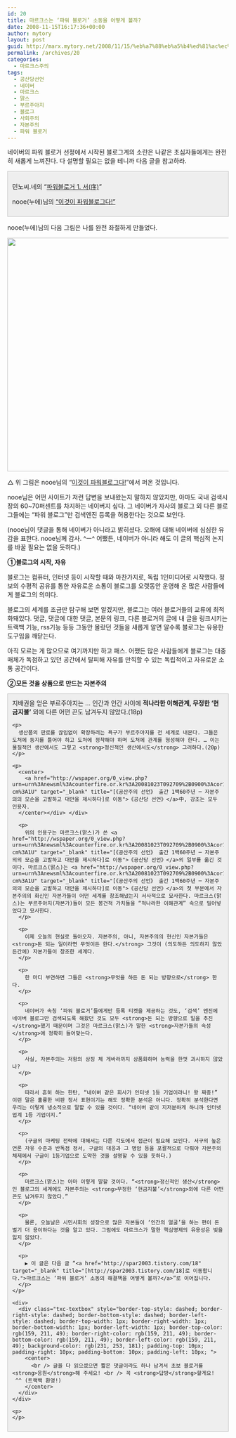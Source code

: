 ```yaml
---
id: 20
title: 마르크스는 ‘파워 블로거’ 소동을 어떻게 볼까?
date: 2008-11-15T16:17:36+00:00
author: mytory
layout: post
guid: http://marx.mytory.net/2008/11/15/%eb%a7%88%eb%a5%b4%ed%81%ac%ec%8a%a4%eb%8a%94-%ed%8c%8c%ec%9b%8c-%eb%b8%94%eb%a1%9c%ea%b1%b0-%ec%86%8c%eb%8f%99%ec%9d%84-%ec%96%b4%eb%96%bb%ea%b2%8c-%eb%b3%bc%ea%b9%8c/
permalink: /archives/20
categories:
  - 마르크스주의
tags:
  - 공산당선언
  - 네이버
  - 마르크스
  - 맑스
  - 부르주아지
  - 블로그
  - 사회주의
  - 자본주의
  - 파워 블로거
---
```

네이버의 파워 블로거 선정에서 시작된 블로그계의 소란은 나같은 초심자들에게는 완전히 새롭게 느껴진다. 다 설명할 필요는 없을 테니까 다음 글을 참고하라.

<div class="txc-textbox" style="border-top-style: solid; border-right-style: solid; border-bottom-style: solid; border-left-style: solid; border-top-width: 1px; border-right-width: 1px; border-bottom-width: 1px; border-left-width: 1px; border-top-color: rgb(193, 193, 193); border-right-color: rgb(193, 193, 193); border-bottom-color: rgb(193, 193, 193); border-left-color: rgb(193, 193, 193); background-color: rgb(238, 238, 238); padding-top: 10px; padding-right: 10px; padding-bottom: 10px; padding-left: 10px; ">
  <p>
    민노씨.네의 “<a title="[파워블로거 1. 서(序)]로 이동" href="http://minoci.net/657" rel="bookmark">파워블로거 1. 서(序)</a>”
  </p>
  
  <p>
    nooe(누에)님의 <a href="http://nooegoch.net/169" target="_blank">“이것이 파워블로그다!”</a>
  </p>
</div>

nooe(누에)님의 다음 그림은 나를 완전 좌절하게 만들었다.

<img src="http://marx.mytory.net/wp-content/uploads/1/491ec645979c29U.jpg" class="aligncenter" width="600" height="532" alt="" filename="nooegoch.net_11_15_21_52_53.jpg" filemime="" />

△ 위 그림은 nooe님의 “<a href="http://nooegoch.net/169" target="_blank">이것이 파워블로그다!</a>”에서 퍼온 것입니다.

nooe님은 어떤 사이트가 저런 답변을 보내왔는지 말하지 않았지만, 아마도 국내 검색시장의 60~70퍼센트를 차지하는 네이버지 싶다. 그 네이버가 자사의 블로그 외 다른 블로그들에는 “파워 블로그”만 검색엔진 등록을 허용한다는 것으로 보인다.

(nooe님이 댓글을 통해 네이버가 아니라고 밝히셨다. 오해에 대해 네이버에 심심한 유감을 표한다. nooe님께 감사. ^ㅡ^ 어쨌든, 네이버가 아니라 해도 이 글의 핵심적 논지를 바꿀 필요는 없을 듯하다.)

**①블로그의 시작, 자유**

블로그는 컴퓨터, 인터넷 등이 시작할 때와 마찬가지로, 독립 1인미디어로 시작했다. 정보의 수평적 공유를 통한 자유로운 소통이 블로그를 오랫동안 운영해 온 많은 사람들에게 블로그의 의미다.

블로그의 세계를 조금만 탐구해 보면 알겠지만, 블로그는 여러 블로거들의 교류에 최적화돼있다. 댓글, 댓글에 대한 댓글, 본문의 링크, 다른 블로거의 글에 내 글을 링크시키는 트랙백 기능, rss기능 등등 그동안 몰랐던 것들을 새롭게 알면 알수록 블로그는 유용한 도구임을 깨닫는다.

아직 모르는 게 많으므로 여기까지만 하고 패스. 어쨌든 많은 사람들에게 블로그는 대중매체가 독점하고 있던 공간에서 탈피해 자유를 만끽할 수 있는 독립적이고 자유로운 소통 공간이다.

**②모든 것을 상품으로 만드는 자본주의**

<div class="txc-textbox" style="border-top-style: solid; border-right-style: solid; border-bottom-style: solid; border-left-style: solid; border-top-width: 1px; border-right-width: 1px; border-bottom-width: 1px; border-left-width: 1px; border-top-color: rgb(193, 193, 193); border-right-color: rgb(193, 193, 193); border-bottom-color: rgb(193, 193, 193); border-left-color: rgb(193, 193, 193); background-color: rgb(238, 238, 238); padding-top: 10px; padding-right: 10px; padding-bottom: 10px; padding-left: 10px; ">
  <div>
    지배권을 얻은 부르주아지는 … 인간과 인간 사이에 <strong>적나라한 이해관계, 무정한 ‘현금지불’</strong> 외에 다른 어떤 끈도 남겨두지 않았다.(18p)</p> 
    
    <p>
      생산품의 판로를 끊임없이 확장하려는 욕구가 부르주아지를 전 세계로 내몬다. 그들은 도처에 둥지를 틀어야 하고 도처에 정착해야 하며 도처에 관계를 형성해야 한다. … 이는 물질적인 생산에서도 그렇고 <strong>정신적인 생산에서도</strong> 그러하다.(20p)
    </p>
    
    <p>
      <center>
        <a href="http://wspaper.org/0_view.php?urn=urn%3Anewsml%3Acounterfire.or.kr%3A20081023T092709%2B0900%3Acor10-cm%3A1U" target="_blank" title="[《공산주의 선언》 출간 1백60주년 ─ 자본주의의 모순을 고발하고 대안을 제시하다]로 이동">《공산당 선언》</a>中, 강조는 모두 인용자.
      </center></div> </div> 
      
      <p>
        위의 인용구는 마르크스(맑스)가 쓴 <a href="http://wspaper.org/0_view.php?urn=urn%3Anewsml%3Acounterfire.or.kr%3A20081023T092709%2B0900%3Acor10-cm%3A1U" target="_blank" title="[《공산주의 선언》 출간 1백60주년 ─ 자본주의의 모순을 고발하고 대안을 제시하다]로 이동">《공산당 선언》</a>의 일부를 옮긴 것이다. 마르크스(맑스)는 <a href="http://wspaper.org/0_view.php?urn=urn%3Anewsml%3Acounterfire.or.kr%3A20081023T092709%2B0900%3Acor10-cm%3A1U" target="_blank" title="[《공산주의 선언》 출간 1백60주년 ─ 자본주의의 모순을 고발하고 대안을 제시하다]로 이동">《공산당 선언》</a>의 첫 부분에서 자본주의의 화신인 자본가들이 어떤 세계를 창조해냈는지 서사적으로 묘사한다. 마르크스(맑스)는 부르주아지(자본가)들이 모든 봉건적 가치들을 “적나라한 이해관계” 속으로 밀어넣었다고 묘사한다.
      </p>
      
      <p>
        이제 오늘의 현실로 돌아오자. 자본주의, 아니, 자본주의의 현신인 자본가들은 <strong>돈 되는 일이라면 무엇이든 한다.</strong> 그것이 (의도하든 의도하지 않았든간에) 자본가들이 창조한 세계다.
      </p>
      
      <p>
        한 마디 부연하면 그들은 <strong>무엇을 하든 돈 되는 방향으로</strong> 한다.
      </p>
      
      <p>
        네이버가 속칭 ‘파워 블로거’들에게만 등록 티켓을 제공하는 것도, ‘검색’ 엔진에 네이버 블로그만 검색되도록 해왔던 것도 모두 <strong>돈 되는 방향으로 일을 추진</strong>했기 때문이며 그것은 마르크스(맑스)가 말한 <strong>자본가들의 속성</strong>에 정확히 들어맞는다.
      </p>
      
      <p>
        사실, 자본주의는 저항의 상징 체 게바라까지 상품화하며 능력을 한껏 과시하지 않았나?
      </p>
      
      <p>
        따라서 흔히 하는 한탄, “네이버 같은 회사가 인터넷 1등 기업이라니! 왕 짜증!” 이런 말은 훌륭한 비판 정서 표현이기는 해도 정확한 분석은 아니다. 정확히 분석한다면 우리는 이렇게 냉소적으로 말할 수 있을 것이다. “네이버 같이 지저분하게 하니까 인터넷 업계 1등 기업이지.”
      </p>
      
      <p>
        (구글의 마케팅 전략에 대해서는 다른 각도에서 접근이 필요해 보인다. 서구의 높은 언론 자유 수준과 반독점 정서, 구글의 대응과 그 명암 등을 포괄적으로 다뤄야 자본주의 체제에서 구글이 1등기업으로 도약한 것을 설명할 수 있을 듯하다.)
      </p>
      
      <p>
        마르크스(맑스)는 아마 이렇게 말할 것이다. “<strong>정신적인 생산</strong>인 블로그의 세계에도 자본주의는 <strong>무정한 ‘현금지불’</strong>외에 다른 어떤 끈도 남겨두지 않았다.”
      </p>
      
      <p>
        물론, 오늘날은 시민사회의 성장으로 많은 자본들이 ‘인간의 얼굴’을 하는 편이 돈벌기 더 용이하다는 것을 알고 있다. 그럼에도 마르크스가 말한 핵심명제의 유용성은 빛을 잃지 않았다.
      </p>
      
      <p>
        ▶ 이 글은 다음 글 “<a href="http://spar2003.tistory.com/18" target="_blank" title="[http://spar2003.tistory.com/18]로 이동합니다.">마르크스는 ‘파워 블로거’ 소동의 해결책을 어떻게 볼까?</a>”로 이어집니다.
      </p>
    </p>
    
    <div>
      <div class="txc-textbox" style="border-top-style: dashed; border-right-style: dashed; border-bottom-style: dashed; border-left-style: dashed; border-top-width: 1px; border-right-width: 1px; border-bottom-width: 1px; border-left-width: 1px; border-top-color: rgb(159, 211, 49); border-right-color: rgb(159, 211, 49); border-bottom-color: rgb(159, 211, 49); border-left-color: rgb(159, 211, 49); background-color: rgb(231, 253, 181); padding-top: 10px; padding-right: 10px; padding-bottom: 10px; padding-left: 10px; ">
        <center>
          <br /> 글을 다 읽으셨으면 짧은 댓글이라도 하나 남겨서 초보 블로거를 <strong>응원</strong>해 주세요! <br /> 꼭 <strong>답방</strong>할게요!  ^^ (트랙백 환영!)
        </center>
      </div>
    </div>
    
    <p>
    </p>